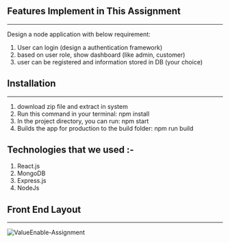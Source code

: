 
## Features Implement in This Assignment 
------------------------------------------

Design a node application with below requirement:
1. User can login (design a authentication framework)
2. based on user role, show dashboard (like admin, customer)
3. user can be registered and information stored in DB (your choice)

## Installation
-------------------------
1. download zip file and extract in system
2. Run this command in your terminal: npm install
3. In the project directory, you can run: npm start
4. Builds the app for production to the build folder: npm run build


## Technologies that we used :-

1. React.js
2. MongoDB
3. Express.js
4. NodeJs

## Front End Layout
-------------------------

![ValueEnable-Assignment](https://github.com/shihab-fw11-297/ValueEnable-/blob/main/video.gif)
